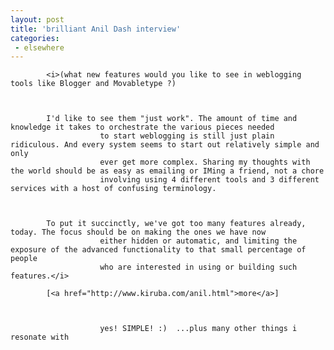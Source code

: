 ```yaml
---
layout: post
title: 'brilliant Anil Dash interview'
categories:
 - elsewhere
---
```


			<i>(what new features would you like to see in weblogging tools like Blogger and Movabletype ?)

            

            I'd like to see them "just work". The amount of time and knowledge it takes to orchestrate the various pieces needed 
						to start weblogging is still just plain ridiculous. And every system seems to start out relatively simple and only 
						ever get more complex. Sharing my thoughts with the world should be as easy as emailing or IMing a friend, not a chore 
						involving using 4 different tools and 3 different services with a host of confusing terminology.

            

            To put it succinctly, we've got too many features already, today. The focus should be on making the ones we have now 
						either hidden or automatic, and limiting the exposure of the advanced functionality to that small percentage of people 
						who are interested in using or building such features.</i>

            [<a href="http://www.kiruba.com/anil.html">more</a>]

            

						yes! SIMPLE! :)  ...plus many other things i resonate with


